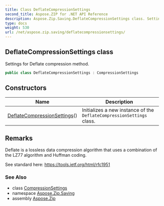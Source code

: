 ```yaml
---
title: Class DeflateCompressionSettings
second_title: Aspose.ZIP for .NET API Reference
description: Aspose.Zip.Saving.DeflateCompressionSettings class. Settings for Deflate compression method
type: docs
weight: 530
url: /net/aspose.zip.saving/deflatecompressionsettings/
---
```

## DeflateCompressionSettings class

Settings for Deflate compression method.

```csharp
public class DeflateCompressionSettings : CompressionSettings
```

## Constructors

| Name | Description |
| --- | --- |
| [DeflateCompressionSettings](deflatecompressionsettings/)() | Initializes a new instance of the `DeflateCompressionSettings` class. |

## Remarks

Deflate is a lossless data compression algorithm that uses a combination of the LZ77 algorithm and Huffman coding.

See standard here: https://tools.ietf.org/html/rfc1951

### See Also

* class [CompressionSettings](../compressionsettings/)
* namespace [Aspose.Zip.Saving](../../aspose.zip.saving/)
* assembly [Aspose.Zip](../../)


